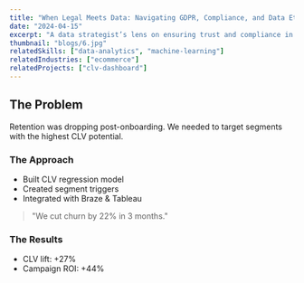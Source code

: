 ```yaml
---
title: "When Legal Meets Data: Navigating GDPR, Compliance, and Data Ethics in Strategy Projects"
date: "2024-04-15"
excerpt: "A data strategist’s lens on ensuring trust and compliance in today’s regulatory environment.."
thumbnail: "blogs/6.jpg"
relatedSkills: ["data-analytics", "machine-learning"]
relatedIndustries: ["ecommerce"]
relatedProjects: ["clv-dashboard"]
---
```


## The Problem

Retention was dropping post-onboarding. We needed to target segments with the highest CLV potential.

### The Approach

- Built CLV regression model  
- Created segment triggers  
- Integrated with Braze & Tableau

> "We cut churn by 22% in 3 months."

### The Results

- CLV lift: +27%  
- Campaign ROI: +44%